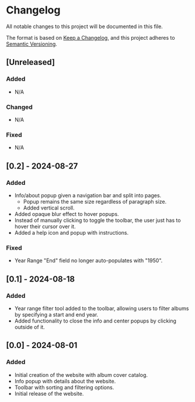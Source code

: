 # Changelog

All notable changes to this project will be documented in this file.

The format is based on [Keep a Changelog](https://keepachangelog.com/en/1.0.0/),
and this project adheres to [Semantic Versioning](https://semver.org/spec/v2.0.0.html).

## [Unreleased]

### Added
- N/A

### Changed
- N/A

### Fixed
- N/A

## [0.2] - 2024-08-27
### Added
- Info/about popup given a navigation bar and split into pages.
    - Popup remains the same size regardless of paragraph size.
    - Added vertical scroll.
- Added opaque blur effect to hover popups.
- Instead of manually clicking to toggle the toolbar, the user just has to hover their cursor over it.
- Added a help icon and popup with instructions.

### Fixed
- Year Range "End" field no longer auto-populates with "1950".

## [0.1] - 2024-08-18
### Added
- Year range filter tool added to the toolbar, allowing users to filter albums by specifying a start and end year.
- Added functionality to close the info and center popups by clicking outside of it.

## [0.0] - 2024-08-01
### Added
- Initial creation of the website with album cover catalog.
- Info popup with details about the website.
- Toolbar with sorting and filtering options.
- Initial release of the website.
